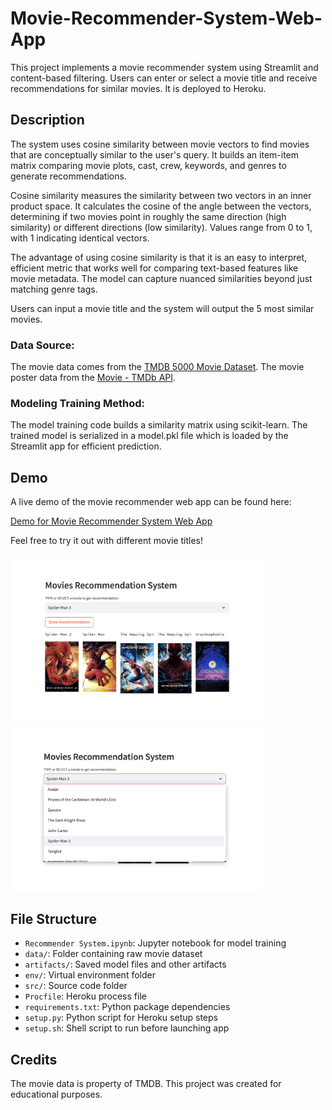 # Movie-Recommender-System-Web-App

This project implements a movie recommender system using Streamlit and content-based filtering. Users can enter or select a movie title and receive recommendations for similar movies. It is deployed to Heroku.

## Description

The system uses cosine similarity between movie vectors to find movies that are conceptually similar to the user's query. It builds an item-item matrix comparing movie plots, cast, crew, keywords, and genres to generate recommendations.

Cosine similarity measures the similarity between two vectors in an inner product space. It calculates the cosine of the angle between the vectors, determining if two movies point in roughly the same direction (high similarity) or different directions (low similarity). Values range from 0 to 1, with 1 indicating identical vectors.

The advantage of using cosine similarity is that it is an easy to interpret, efficient metric that works well for comparing text-based features like movie metadata. The model can capture nuanced similarities beyond just matching genre tags.

Users can input a movie title and the system will output the 5 most similar movies.

### Data Source:

The movie data comes from the [TMDB 5000 Movie Dataset](https://www.kaggle.com/tmdb/tmdb-movie-metadata?select=tmdb_5000_movies.csv).
The movie poster data from the [Movie - TMDb API](https://developer.themoviedb.org/reference/search-movie).

### Modeling Training Method:

The model training code builds a similarity matrix using scikit-learn. The trained model is serialized in a model.pkl file which is loaded by the Streamlit app for efficient prediction.


## Demo

A live demo of the movie recommender web app can be found here:

[Demo for Movie Recommender System Web App](https://movie-recommender-system-cici-9b72d5b559c2.herokuapp.com/)

Feel free to try it out with different movie titles!

<img src="demo/1.png" alt="recommended results" width="80%">

<img src="demo/2.png" alt="search bar" width="80%">


## File Structure

- `Recommender System.ipynb`: Jupyter notebook for model training
- `data/`: Folder containing raw movie dataset 
- `artifacts/`: Saved model files and other artifacts
- `env/`: Virtual environment folder 
- `src/`: Source code folder
- `Procfile`: Heroku process file
- `requirements.txt`: Python package dependencies 
- `setup.py`: Python script for Heroku setup steps
- `setup.sh`: Shell script to run before launching app


## Credits

The movie data is property of TMDB. This project was created for educational purposes.
